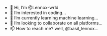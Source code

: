 - 👋 Hi, I’m @Lennox-wrld
- 👀 I’m interested in coding...
- 🌱 I’m currently learning machine learning...
- 💞️ I’m looking to collaborate on all platforms...
- 📫 How to reach me? well, @basil_lennox...

<!---
Lennox-wrld/Lennox-wrld is a ✨ special ✨ repository because its `README.md` (this file) appears on your GitHub profile.
You can click the Preview link to take a look at your changes.
--->
